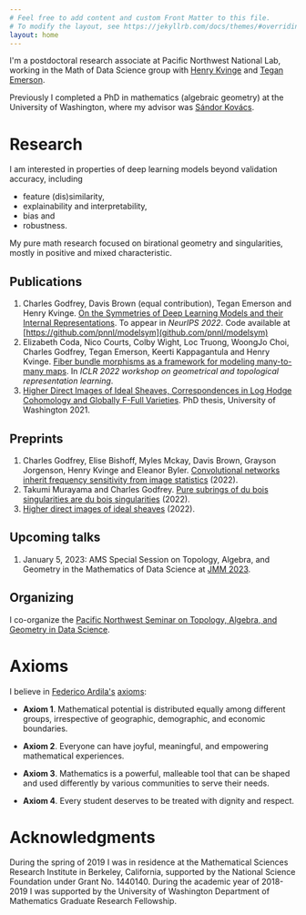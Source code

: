 ```yaml
---
# Feel free to add content and custom Front Matter to this file.
# To modify the layout, see https://jekyllrb.com/docs/themes/#overriding-theme-defaults
layout: home
---
```


I'm a postdoctoral research associate at Pacific Northwest National Lab, working
in the Math of Data Science group with [Henry
Kvinge](https://hkvinge.github.io/) and [Tegan
Emerson](https://scholar.google.com/citations?user=sxRHY7MAAAAJ).

Previously I completed a PhD in mathematics (algebraic geometry) at the University
of Washington, where my advisor was [S&aacute;ndor
Kov&aacute;cs](http://sites.math.washington.edu/~kovacs/current/index.html).

# Research

I am interested in properties of deep learning models beyond validation
accuracy, including 

- feature (dis)similarity, 
- explainability and interpretability, 
- bias and  
- robustness.

My pure math research focused on birational geometry and singularities, mostly in
positive and mixed characteristic.

## Publications

1. Charles Godfrey, Davis Brown (equal contribution), Tegan Emerson and Henry Kvinge. [On
  the Symmetries of Deep Learning Models and their Internal
  Representations](https://arxiv.org/abs/2205.14258). To appear in *NeurIPS
  2022*. Code available at [https://github.com/pnnl/modelsym](github.com/pnnl/modelsym)
2. Elizabeth Coda, Nico Courts, Colby Wight, Loc Truong, WoongJo Choi, Charles
   Godfrey, Tegan Emerson, Keerti Kappagantula and Henry Kvinge. [Fiber bundle
   morphisms as a framework for modeling many-to-many
   maps](https://arxiv.org/abs/2203.08189). In *ICLR 2022 workshop on
   geometrical and topological representation learning*.
3. [Higher Direct Images of Ideal Sheaves, Correspondences in Log Hodge
  Cohomology and Globally F-Full Varieties](/assets/pdfs/thesis.pdf). PhD
  thesis, University of Washington 2021.  

## Preprints

1. Charles Godfrey, Elise Bishoff, Myles Mckay, Davis Brown, Grayson Jorgenson,
   Henry Kvinge and Eleanor Byler. [Convolutional networks inherit frequency
   sensitivity from image statistics](https://arxiv.org/abs/2210.01257) (2022).
1. Takumi Murayama and Charles Godfrey. [Pure subrings of du bois singularities
   are du bois singularities](https://arxiv.org/abs/2208.14429) (2022).
1. [Higher direct images of ideal sheaves](https://arxiv.org/abs/2207.01142) (2022).


## Upcoming talks

1. January 5, 2023: AMS Special Session on Topology, Algebra, and Geometry in
   the Mathematics of Data Science at [JMM
   2023](https://jointmathematicsmeetings.org/jmm).
   
## Organizing

I co-organize the [Pacific Northwest Seminar on Topology, Algebra, and Geometry in Data Science](https://sites.google.com/view/tag-ds/).


  
<!-- ## Notes

- Some [notes I wrote while learning local Grothendieck
  Duality](/assets/pdfs/LocalGrothendieckDuality.pdf), mostly following the
  classic {% cite hartshorneResiduesDualityLecture1966 %}.

  {% bibliography --cited %} -->

# Axioms

I believe in [Federico Ardila's](http://math.sfsu.edu/federico/)
[axioms](https://www.ams.org/publications/journals/notices/201610/rnoti-p1164.pdf):

- **Axiom 1**. Mathematical potential is distributed equally among different groups, irrespective of geographic, demographic, and economic boundaries.

- **Axiom 2**. Everyone can have joyful, meaningful, and empowering mathematical experiences.

- **Axiom 3**. Mathematics is a powerful, malleable tool that can be shaped and used differently by various communities to serve their needs.

- **Axiom 4**. Every student deserves to be treated with dignity and respect.   

# Acknowledgments

During the spring of 2019 I was in residence at the Mathematical Sciences
Research Institute in Berkeley, California, supported by the National Science
Foundation under Grant No. 1440140. During the academic year of 2018-2019 I was
supported by the University of Washington Department of Mathematics Graduate
Research Fellowship.

<!-- I would like to acknowledge that I am on the traditional land of the first
peoples of Seattle, the [Duwamish](https://www.duwamishtribe.org/) and
[Suquamish](https://suquamish.nsn.us/) People past and present, and honor with
gratitude the land itself and these Tribes. -->



